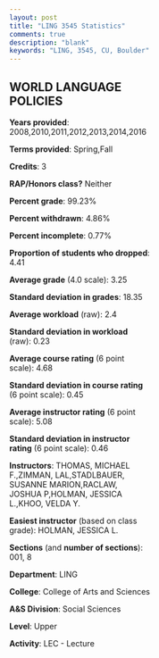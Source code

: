 ```yaml
---
layout: post
title: "LING 3545 Statistics"
comments: true
description: "blank"
keywords: "LING, 3545, CU, Boulder"
--- 
```

<head>
<script src="https://ajax.googleapis.com/ajax/libs/jquery/2.1.3/jquery.min.js"></script>
<script src="https://dl.dropboxusercontent.com/s/pc42nxpaw1ea4o9/highcharts.js?dl=0"></script>
<!-- <script src="../assets/js/highcharts.js"></script> -->
<style type="text/css">@font-face {
	font-family: "Bebas Neue";
	src: url(https://www.filehosting.org/file/details/544349/BebasNeue%20Regular.otf) format("opentype");
	}
	h1.Bebas { 
		font-family: "Bebas Neue", Verdana, Tahoma;
	}
</style>
</head>
<body>
	<div id="container" style="float: right; width: 45%; height: 88%; margin-left: 2.5%; margin-right: 2.5%;"></div>
	<script language="JavaScript">
		$(document).ready(function() {
		var chart = {type: 'column'};
		var title = {text: 'Grade Distribution'};
		var xAxis = {categories: ['A','B','C','D','F'],crosshair: true};
		var yAxis = {min: 0,title: {text: 'Percentage'}};
		var tooltip = {headerFormat: '<center><b><span style="font-size:20px">{point.key}</span></b></center>',
		               pointFormat: '<td style="padding:0"><b>{point.y:.1f}%</b></td>',
		               footerFormat: '</table>',shared: true,useHTML: true};
		var plotOptions = {column: {pointPadding: 0.0,borderWidth: 0}};  
		var credits = {enabled: false};var series= [{name: 'Percent',data: [51.16,34.11,9.3,3.88,1.55,]}];
		var json = {};
		json.chart = chart;
		json.title = title;
		json.tooltip = tooltip;
		json.xAxis = xAxis;
		json.yAxis = yAxis;  
		json.series = series;
		json.plotOptions = plotOptions;  
		json.credits = credits;
		$('#container').highcharts(json);
	});
	</script>
</body>
			   
## WORLD LANGUAGE POLICIES

**Years provided**: 2008,2010,2011,2012,2013,2014,2016

**Terms provided**: Spring,Fall

**Credits**: 3

**RAP/Honors class?** Neither

**Percent grade**: 99.23%

**Percent withdrawn**: 4.86%

**Percent incomplete**: 0.77%

**Proportion of students who dropped**: 4.41

**Average grade** (4.0 scale): 3.25

**Standard deviation in grades**: 18.35

**Average workload** (raw): 2.4

**Standard deviation in workload** (raw): 0.23

**Average course rating** (6 point scale): 4.68

**Standard deviation in course rating** (6 point scale): 0.45

**Average instructor rating** (6 point scale): 5.08

**Standard deviation in instructor rating** (6 point scale): 0.46

**Instructors**: THOMAS, MICHAEL F.,ZIMMAN, LAL,STADLBAUER, SUSANNE MARION,RACLAW, JOSHUA P,HOLMAN, JESSICA L.,KHOO, VELDA Y.

**Easiest instructor** (based on class grade): HOLMAN, JESSICA L.

**Sections** (and **number of sections**): 001, 8

**Department**: LING

**College**: College of Arts and Sciences

**A&S Division**: Social Sciences

**Level**: Upper

**Activity**: LEC - Lecture
